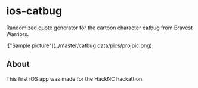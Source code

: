 # ios-catbug
Randomized quote generator for the cartoon character catbug from Bravest
Warriors.

!["Sample picture"](../master/catbug data/pics/projpic.png)

## About
This first iOS app was made for the HackNC hackathon.

